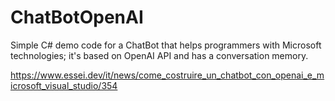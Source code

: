 # ChatBotOpenAI
Simple C# demo code for a ChatBot that helps programmers with Microsoft technologies; it's based on OpenAI API and has a conversation memory.

https://www.essei.dev/it/news/come_costruire_un_chatbot_con_openai_e_microsoft_visual_studio/354
